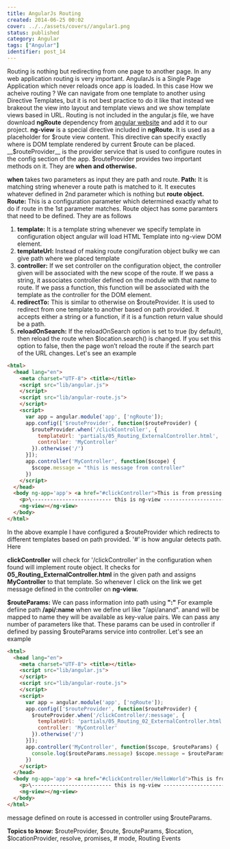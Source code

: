 ```yaml
---
title: AngularJs Routing
created: 2014-06-25 00:02
cover: ../../assets/covers//angular1.png
status: published
category: Angular
tags: ["Angular"]
identifier: post_14
---
```

Routing is nothing but redirecting from one page to another page. In any web application routing is very important. AngularJs is a Single Page Application which never reloads once app is loaded. In this case How we acheive routing ? We can navigate from one template to another using Directive Templates, but it is not best practice to do it like that instead we brakeout the view into layout and template views and we show template views based in URL. Routing is not included in the angular.js file, we have download **ngRoute** dependency from [angular website](https://angularjs.org) and add it to our project. **ng-view** is a special directive included in **ngRoute.** It is used as a placeholder for $route view content. This directive can specify exactly where is DOM template rendered by current $route can be placed. __$routeProvider__ is the provider service that is used to configure routes in the config section of the app. $routeProvider provides two important methods on it. They are **when and otherwise.**

**when** takes two parameters as input they are path and route.
**Path:** It is matching string whenever a route path is matched to it. It executes whatever defined in 2nd parameter which is nothing but **route object.**
**Route:** This is a configuration parameter which determined exactly what to do if route in the 1st parameter matches. Route object has some paramters that need to be defined. They are as follows

  1. **template:** It is a template string whenever we specify template in configuration object angular will load HTML Template into ng-view DOM element.
  2. **templateUrl:** Instead of making route congifuration object bulky we can give path where we placed template
  3. **controller:** If we set controller on the configuration object, the controller given will be associated with the new scope of the route. If we pass a string, it associates controller defined on the module with that name to route. If we pass a function, this function will be associated with the template as the controller for the DOM element.
  4. **redirectTo:** This is similar to otherwise on $routeProvider. It is used to redirect from one template to another based on path provided. It accepts either a string or a function, if it is a function return value should be a path.
  5. **reloadOnSearch:** If the reloadOnSearch option is set to true (by default), then reload the route when $location.search() is changed. If you set this option to false, then the page won’t reload the route if the search part of the URL changes.
Let's see an example

```html
<html>
  <head lang="en">
    <meta charset="UTF-8"> <title></title>
    <script src="lib/angular.js">
    </script>
    <script src="lib/angular-route.js">
    </script>
    <script>
      var app = angular.module('app', ['ngRoute']);
      app.config(['$routeProvider', function($routeProvider) {
        $routeProvider.when('/clickController', {
          templateUrl: 'partials/05_Routing_ExternalController.html',
          controller: 'MyController'
        }).otherwise('/')
      }]);
      app.controller('MyController', function($scope) {
        $scope.message = "this is message from controller"
      })
    </script>
  </head>
  <body ng-app='app'> <a href="#clickController">This is from pressing a link</a>
    <p>\-------------------------- this is ng-view ----------------------------------</p>
    <ng-view></ng-view>
  </body>
</html>
```

In the above example I have configured a $routeProvider which redirects to different templates based on path provided. '#' is how angular detects path. Here

**clickController** will check for '/clickController' in the configuration when found will implement route object. It checks for **05_Routing_ExternalController.html** in the given path and assigns **MyController** to that template. So whenever I click on the link we get message defined in the controller on **ng-view.**

__$routeParams:__ We can pass information into path using __":"__ For example defiine path __/api/:name__ when we define url like "/api/anand". anand will be mapped to name they will be available as key-value pairs. We can pass any number of parameters like that. These params can be used in controller if defined by passing $routeParams service into controller. Let's see an example

```html
<html>
  <head lang="en">
    <meta charset="UTF-8"> <title></title>
    <script src="lib/angular.js">
    </script>
    <script src="lib/angular-route.js">
    </script>
    <script>
      var app = angular.module('app', ['ngRoute']);
      app.config(['$routeProvider', function($routeProvider) {
        $routeProvider.when('/clickController/:message', {
          templateUrl: 'partials/05_Routing_02_ExternalController.html',
          controller: 'MyController'
        }).otherwise('/')
      }]);
      app.controller('MyController', function($scope, $routeParams) {
        console.log($routeParams.message) $scope.message = $routeParams.message;
      })
    </script>
  </head>
  <body ng-app='app'> <a href="#clickController/HelloWorld">This is from pressing a link</a>
    <p>\-------------------------- this is ng-view ----------------------------------</p>
    <ng-view></ng-view>
  </body>
</html>
```

message defined on route is accessed in controller using $routeParams.

**Topics to know:** $routeProvider, $route, $routeParams, $location, $locationProvider, resolve, promises, # mode, Routing Events
